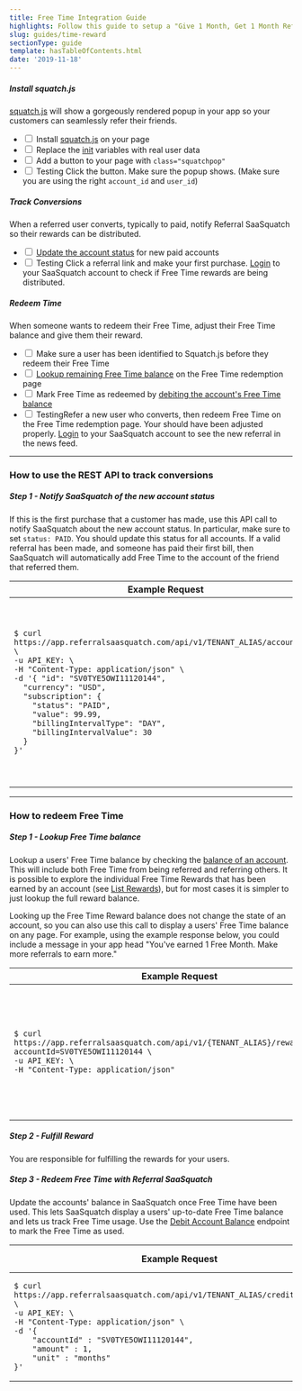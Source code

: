 ```yaml
---
title: Free Time Integration Guide
highlights: Follow this guide to setup a "Give 1 Month, Get 1 Month Referral Program" using the SaaSquatch REST API and Squatch.js
slug: guides/time-reward
sectionType: guide
template: hasTableOfContents.html
date: '2019-11-18'
---
```


<div class="install-guide-checklist">

<h5 data-toggle="collapse" data-target=".install-step1">Install squatch.js</h5>

<div class="install-step1 collapse in">

[squatch.js](/app-integration) will show a gorgeously rendered popup in your app so your customers can seamlessly refer their friends.

*   <label class="checkbox"><input type="checkbox"> Install [squatch.js](/app-integration) on your page</label>
*   <label class="checkbox"><input type="checkbox"> Replace the [init](/squatchjs#init) variables with real user data</label>
*   <label class="checkbox"><input type="checkbox"> Add a button to your page with `class="squatchpop"`</label>
*   <label class="checkbox"><input type="checkbox"> <span class="label">Testing</span> Click the button. Make sure the popup shows. (Make sure you are using the right `account_id` and `user_id`)</label>

</div>

<h5 data-toggle="collapse" data-target=".install-step2">Track Conversions</h5>

<div class="install-step2 collapse">

When a referred user converts, typically to paid, notify Referral SaaSquatch so their rewards can be distributed.

*   <label class="checkbox"><input type="checkbox"> [Update the account status](/api/methods#account_sync) for new paid accounts</label>
*   <label class="checkbox"><input type="checkbox"> <span class="label">Testing</span> Click a referral link and make your first purchase. [Login](https://app.referralsaasquatch.com/) to your SaaSquatch account to check if Free Time rewards are being distributed.</label>

</div>

<h5 data-toggle="collapse" data-target=".install-step3">Redeem Time</h5>

<div class="install-step3 collapse">

When someone wants to redeem their Free Time, adjust their Free Time balance and give them their reward.

*   <label class="checkbox"><input type="checkbox"> Make sure a user has been identified to Squatch.js before they redeem their Free Time</label>
*   <label class="checkbox"><input type="checkbox"> [Lookup remaining Free Time balance](/api/methods#list_balances) on the Free Time redemption page</label>
*   <label class="checkbox"><input type="checkbox"> Mark Free Time as redeemed by [debiting the account's Free Time balance](/api/methods#debit_balance)</label>
*   <label class="checkbox"><input type="checkbox"> <span class="label">Testing</span>Refer a new user who converts, then redeem Free Time on the Free Time redemption page. Your should have been adjusted properly. [Login](https://app.referralsaasquatch.com/) to your SaaSquatch account to see the new referral in the news feed.</label>

</div>

</div>

* * *

### How to use the REST API to track conversions

##### Step 1 - Notify SaaSquatch of the new account status

If this is the first purchase that a customer has made, use this API call to notify SaaSquatch about the new account status. In particular, make sure to set `status: PAID`. You should update this status for all accounts. If a valid referral has been made, and someone has paid their first bill, then SaaSquatch will automatically add Free Time to the account of the friend that referred them.

<table class="table">
    <thead>
        <tr>
            <th style="width: 50%;">Example Request</th>
            <th>Example Response</th>                
        </tr>
    </thead>
    <tbody>
        <tr>
            <td><pre><code>$ curl https://app.referralsaasquatch.com/api/v1/TENANT_ALIAS/accountsync \
-u API_KEY: \
-H "Content-Type: application/json" \
-d '{ "id": "SV0TYE5OWI11120144",
  "currency": "USD",
  "subscription": {
    "status": "PAID", 
    "value": 99.99,
    "billingIntervalType": "DAY",
    "billingIntervalValue": 30
  }
}'</code></pre></td>
                    <td><pre><code>{
  "id": "SV0TYE5OWI11120144",
  "currency": "USD",
  "subscription": {
    "status": "PAID", 
    "value"": 99.99,
    "billingIntervalType": "DAY",
    "billingIntervalValue": 30
  },
  "referral": {
    "code": "BOBTESTERSON"
  }
}</code></pre></td>
        </tr>
    </tbody>
</table>

* * *

### How to redeem Free Time

##### Step 1 - Lookup Free Time balance

Lookup a users' Free Time balance by checking the [balance of an account](/api/methods#list_balances). This will include both Free Time from being referred and referring others. It is possible to explore the individual Free Time Rewards that has been earned by an account (see [List Rewards](/api/methods#list_rewards)), but for most cases it is simpler to just lookup the full reward balance.

Looking up the Free Time Reward balance does not change the state of an account, so you can also use this call to display a users' Free Time balance on any page. For example, using the example response below, you could include a message in your app head "You've earned 1 Free Month. Make more referrals to earn more."

<table class="table">
    <thead>
        <tr>
            <th style="width: 50%;">Example Request</th>
            <th>Example Response</th>                
        </tr>
    </thead>
    <tbody>
        <tr>
            <td><pre><code>$ curl https://app.referralsaasquatch.com/api/v1/{TENANT_ALIAS}/reward/balance?accountId=SV0TYE5OWI11120144 \
-u API_KEY: \
-H "Content-Type: application/json"</code></pre></td>
            <td><pre><code>[
    {
        "type": "CREDIT",
        "count": 1,
        "totalAssignedCredit":1,
        "totalRedeemedCredit" : 0,
        "unit": "months"
    }
]</code></pre></td>
        </tr>
    </tbody>
</table>

##### Step 2 - Fulfill Reward

You are responsible for fulfilling the rewards for your users.

##### Step 3 - Redeem Free Time with Referral SaaSquatch

Update the accounts' balance in SaaSquatch once Free Time have been used. This lets SaaSquatch display a users' up-to-date Free Time balance and lets us track Free Time usage. Use the [Debit Account Balance](/api/methods#debit_balance) endpoint to mark the Free Time as used.

<table class="table">
    <thead>
        <tr>
            <th style="width: 50%;">Example Request</th>
            <th>Example Response</th>                
        </tr>
    </thead>
    <tbody>
        <tr>
            <td><pre><code>$ curl https://app.referralsaasquatch.com/api/v1/TENANT_ALIAS/credit/bulkredeem \
-u API_KEY: \
-H "Content-Type: application/json" \
-d '{
    "accountId" : "SV0TYE5OWI11120144",
    "amount" : 1, 
    "unit" : "months"
}'
</code></pre></td>
            <td><pre><code>{
    "creditRedeemed": 1,
    "creditAvailable": 0,
    "unit": "months"
}</code></pre></td>
        </tr>
    </tbody>
</table>